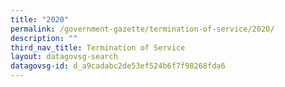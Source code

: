 ```yaml
---
title: "2020"
permalink: /government-gazette/termination-of-service/2020/
description: ""
third_nav_title: Termination of Service
layout: datagovsg-search
datagovsg-id: d_a9cadabc2de53ef524b6f7f98268fda6
---
```


